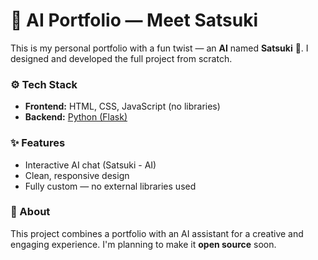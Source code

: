 # 💫 AI Portfolio — Meet Satsuki

This is my personal portfolio with a fun twist — an **AI** named **Satsuki** 💬.
I designed and developed the full project from scratch.

### ⚙️ Tech Stack

* **Frontend:** HTML, CSS, JavaScript (no libraries)
* **Backend:** [Python (Flask)](https://github.com/asianprogrammer/TTS-Api)

### ✨ Features

* Interactive AI chat (Satsuki - AI)
* Clean, responsive design
* Fully custom — no external libraries used

### 📖 About

This project combines a portfolio with an AI assistant for a creative and engaging experience.
I'm planning to make it **open source** soon.